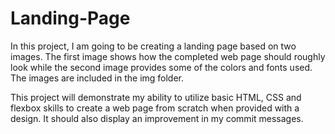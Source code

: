 # Landing-Page

In this project, I am going to be creating a landing page based on two images. The first image shows how the completed web page should roughly look while the second image provides some of the colors and fonts used. The images are included in the img folder.

This project will demonstrate my ability to utilize basic HTML, CSS and flexbox skills to create a web page from scratch when provided with a design. It should also display an improvement in my commit messages.